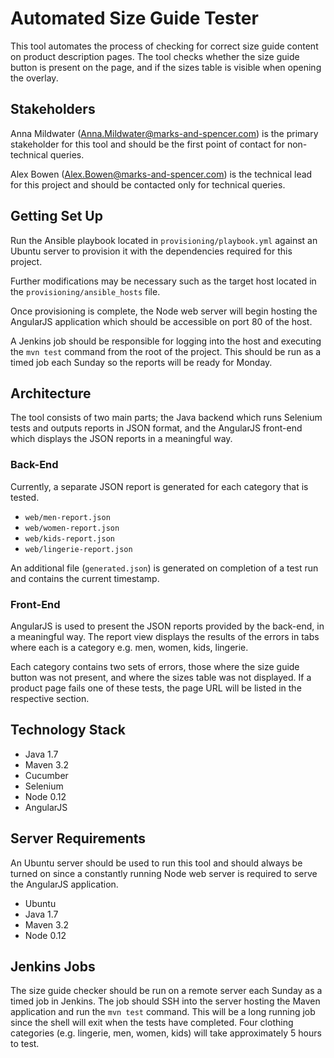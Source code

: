 # Automated Size Guide Tester

This tool automates the process of checking for correct size guide content on product description pages.
The tool checks whether the size guide button is present on the page, and if the sizes table is visible
when opening the overlay.

## Stakeholders

Anna Mildwater (Anna.Mildwater@marks-and-spencer.com) is the primary stakeholder for this tool and should be
the first point of contact for non-technical queries.

Alex Bowen (Alex.Bowen@marks-and-spencer.com) is the technical lead for this project and should be contacted
only for technical queries.

## Getting Set Up

Run the Ansible playbook located in `provisioning/playbook.yml` against an Ubuntu server to provision it
with the dependencies required for this project.

Further modifications may be necessary such as the target host located in the `provisioning/ansible_hosts` file.

Once provisioning is complete, the Node web server will begin hosting the AngularJS application which should be
accessible on port 80 of the host.

A Jenkins job should be responsible for logging into the host and executing the `mvn test` command from the root 
of the project. This should be run as a timed job each Sunday so the reports will be ready for Monday.

## Architecture

The tool consists of two main parts; the Java backend which runs Selenium tests and outputs reports in JSON format,
and the AngularJS front-end which displays the JSON reports in a meaningful way.

### Back-End

Currently, a separate JSON report is generated for each category that is tested.

* `web/men-report.json`
* `web/women-report.json`
* `web/kids-report.json`
* `web/lingerie-report.json`

An additional file (`generated.json`) is generated on completion of a test run and contains the current timestamp.

### Front-End

AngularJS is used to present the JSON reports provided by the back-end, in a meaningful way. The report view displays
the results of the errors in tabs where each is a category e.g. men, women, kids, lingerie.

Each category contains two sets of errors, those where the size guide button was not present, and where the sizes
table was not displayed. If a product page fails one of these tests, the page URL will be listed in the respective section.

## Technology Stack

* Java 1.7
* Maven 3.2
* Cucumber
* Selenium
* Node 0.12
* AngularJS

## Server Requirements

An Ubuntu server should be used to run this tool and should always be turned on since a constantly running
Node web server is required to serve the AngularJS application.

* Ubuntu
* Java 1.7
* Maven 3.2
* Node 0.12

## Jenkins Jobs

The size guide checker should be run on a remote server each Sunday as a timed job in Jenkins.
The job should SSH into the server hosting the Maven application and run the `mvn test` command.
This will be a long running job since the shell will exit when the tests have completed.
Four clothing categories (e.g. lingerie, men, women, kids) will take approximately 5 hours to test.
